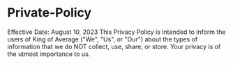 # Private-Policy
Effective Date: August 10, 2023  This Privacy Policy is intended to inform the users of King of Average ("We", "Us", or "Our") about the types of information that we do NOT collect, use, share, or store. Your privacy is of the utmost importance to us.
